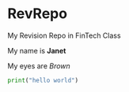 # RevRepo
My Revision Repo in FinTech Class

My name is **Janet**

My eyes are *Brown*

```python
print("hello world")
```
